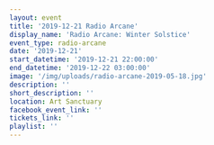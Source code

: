 ```yaml
---
layout: event
title: '2019-12-21 Radio Arcane'
display_name: 'Radio Arcane: Winter Solstice'
event_type: radio-arcane
date: '2019-12-21'
start_datetime: '2019-12-21 22:00:00'
end_datetime: '2019-12-22 03:00:00'
image: '/img/uploads/radio-arcane-2019-05-18.jpg'
description: ''
short_description: ''
location: Art Sanctuary
facebook_event_link: ''
tickets_link: ''
playlist: ''
---
```

